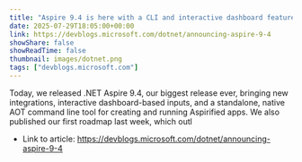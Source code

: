 ```yaml
---
title: "Aspire 9.4 is here with a CLI and interactive dashboard features"
date: 2025-07-29T18:05:00+00:00
link: https://devblogs.microsoft.com/dotnet/announcing-aspire-9-4
showShare: false
showReadTime: false
thumbnail: images/dotnet.png
tags: ["devblogs.microsoft.com"]
---
```

Today, we released .NET Aspire 9.4, our biggest release ever, bringing new integrations, interactive dashboard-based inputs, and a standalone, native AOT command line tool for creating and running Aspirified apps. We also published our first roadmap last week, which outl

- Link to article: https://devblogs.microsoft.com/dotnet/announcing-aspire-9-4